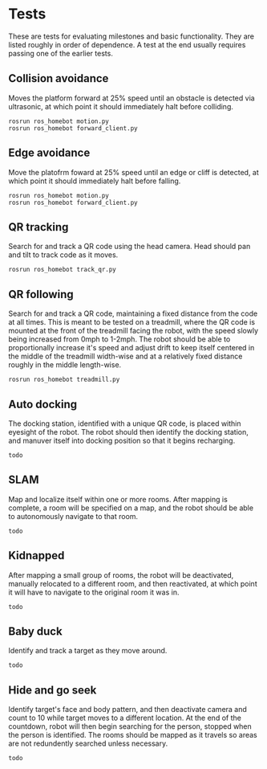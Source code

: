 Tests
=====

These are tests for evaluating milestones and basic functionality. They are listed roughly in order of dependence. A test at the end usually requires passing one of the earlier tests.

Collision avoidance
-------------------

Moves the platform forward at 25% speed until an obstacle is detected via ultrasonic, at which point it should immediately halt before colliding.

    rosrun ros_homebot motion.py
    rosrun ros_homebot forward_client.py

Edge avoidance
--------------

Move the platofrm foward at 25% speed until an edge or cliff is detected, at which point it should immediately halt before falling.

    rosrun ros_homebot motion.py
    rosrun ros_homebot forward_client.py

QR tracking
-----------

Search for and track a QR code using the head camera. Head should pan and tilt to track code as it moves.

    rosrun ros_homebot track_qr.py

QR following
------------

Search for and track a QR code, maintaining a fixed distance from the code at all times. This is meant to be tested on a treadmill, where the QR code is mounted at the front of the treadmill facing the robot, with the speed slowly being increased from 0mph to 1-2mph. The robot should be able to proportionally increase it's speed and adjust drift to keep itself centered in the middle of the treadmill width-wise and at a relatively fixed distance roughly in the middle length-wise. 

    rosrun ros_homebot treadmill.py

Auto docking
------------

The docking station, identified with a unique QR code, is placed within eyesight of the robot. The robot should then identify the docking station, and manuver itself into docking position so that it begins recharging.

    todo

SLAM
----

Map and localize itself within one or more rooms. After mapping is complete, a room will be specified on a map, and the robot should be able to autonomously navigate to that room.

    todo

Kidnapped
---------

After mapping a small group of rooms, the robot will be deactivated, manually relocated to a different room, and then reactivated, at which point it will have to navigate to the original room it was in.

    todo

Baby duck
---------

Identify and track a target as they move around.

    todo

Hide and go seek
----------------

Identify target's face and body pattern, and then deactivate camera and count to 10 while target moves to a different location. At the end of the countdown, robot will then begin searching for the person, stopped when the person is identified. The rooms should be mapped as it travels so areas are not redundently searched unless necessary.

    todo
